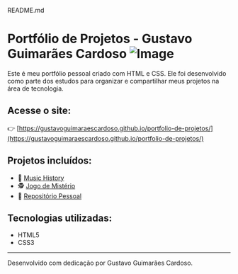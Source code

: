 README.md

# Portfólio de Projetos - Gustavo Guimarães Cardoso ![Image](https://github.com/user-attachments/assets/856ecdbf-9260-4500-900e-0848f33d1f24)

Este é meu portfólio pessoal criado com HTML e CSS. Ele foi desenvolvido como parte dos estudos para organizar e compartilhar meus projetos na área de tecnologia.

## Acesse o site:

👉 [https://gustavoguimaraescardoso.github.io/portfolio-de-projetos/](https://gustavoguimaraescardoso.github.io/portfolio-de-projetos/)

## Projetos incluídos:

- 🎵 [Music History](https://github.com/GustavoGuimaraesCardoso/Music-History) 
- 🕵️ [Jogo de Mistério](https://github.com/GustavoGuimaraesCardoso/Jogo-de-mist-rio)  
- 👤 [Repositório Pessoal](https://github.com/GustavoGuimaraesCardoso/GustavoGuimaraesCardoso)

## Tecnologias utilizadas:

- HTML5
- CSS3

---

Desenvolvido com dedicação por Gustavo Guimarães Cardoso.
